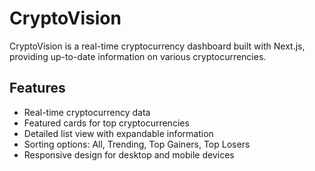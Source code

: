 # CryptoVision

CryptoVision is a real-time cryptocurrency dashboard built with Next.js, providing up-to-date information on various cryptocurrencies.

## Features

- Real-time cryptocurrency data
- Featured cards for top cryptocurrencies
- Detailed list view with expandable information
- Sorting options: All, Trending, Top Gainers, Top Losers
- Responsive design for desktop and mobile devices
